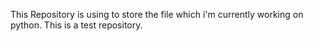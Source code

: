 This Repository is using to store the file which i'm currently working on python. This is a test repository.
